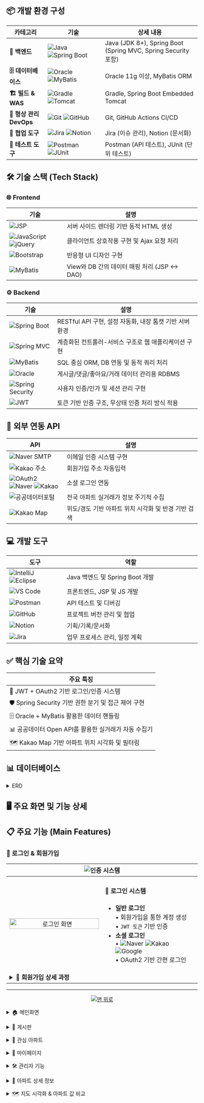 ## 📦 개발 환경 구성

<table>
<thead>
<tr>
<th width="20%">카테고리</th>
<th width="30%">기술</th>
<th width="50%">상세 내용</th>
</tr>
</thead>
<tbody>
<tr>
<td><strong>🔧 백엔드</strong></td>
<td><img src="https://img.shields.io/badge/Java-ED8B00?style=flat&logo=java&logoColor=white" alt="Java"> <img src="https://img.shields.io/badge/Spring_Boot-6DB33F?style=flat&logo=spring-boot&logoColor=white" alt="Spring Boot"></td>
<td>Java (JDK 8+), Spring Boot (Spring MVC, Spring Security 포함)</td>
</tr>
<tr>
<td><strong>🗄️ 데이터베이스</strong></td>
<td><img src="https://img.shields.io/badge/Oracle-F80000?style=flat&logo=oracle&logoColor=white" alt="Oracle"> <img src="https://img.shields.io/badge/MyBatis-000000?style=flat&logo=mybatis&logoColor=white" alt="MyBatis"></td>
<td>Oracle 11g 이상, MyBatis ORM</td>
</tr>
<tr>
<td><strong>🏗️ 빌드 & WAS</strong></td>
<td><img src="https://img.shields.io/badge/Gradle-02303A?style=flat&logo=gradle&logoColor=white" alt="Gradle"> <img src="https://img.shields.io/badge/Apache_Tomcat-F8DC75?style=flat&logo=apache-tomcat&logoColor=black" alt="Tomcat"></td>
<td>Gradle, Spring Boot Embedded Tomcat</td>
</tr>
<tr>
<td><strong>🔄 형상 관리DevOps</strong></td>
<td><img src="https://img.shields.io/badge/Git-F05032?style=flat&logo=git&logoColor=white" alt="Git"> <img src="https://img.shields.io/badge/GitHub-181717?style=flat&logo=github&logoColor=white" alt="GitHub"></td>
<td>Git, GitHub Actions CI/CD</td>
</tr>
<tr>
<td><strong>🤝 협업 도구</strong></td>
<td><img src="https://img.shields.io/badge/Jira-0052CC?style=flat&logo=jira&logoColor=white" alt="Jira"> <img src="https://img.shields.io/badge/Notion-000000?style=flat&logo=notion&logoColor=white" alt="Notion"></td>
<td>Jira (이슈 관리), Notion (문서화)</td>
</tr>
<tr>
<td><strong>🧪 테스트 도구</strong></td>
<td><img src="https://img.shields.io/badge/Postman-FF6C37?style=flat&logo=postman&logoColor=white" alt="Postman"> <img src="https://img.shields.io/badge/JUnit-25A162?style=flat&logo=junit5&logoColor=white" alt="JUnit"></td>
<td>Postman (API 테스트), JUnit (단위 테스트)</td>
</tr>
</tbody>
</table>

## 🛠️ 기술 스택 (Tech Stack)

### 🌐 Frontend

<table>
<thead>
<tr>
<th width="30%">기술</th>
<th width="70%">설명</th>
</tr>
</thead>
<tbody>
<tr>
<td><img src="https://img.shields.io/badge/JSP-007396?style=flat&logo=java&logoColor=white" alt="JSP"></td>
<td>서버 사이드 렌더링 기반 동적 HTML 생성</td>
</tr>
<tr>
<td><img src="https://img.shields.io/badge/JavaScript-F7DF1E?style=flat&logo=javascript&logoColor=black" alt="JavaScript"> <img src="https://img.shields.io/badge/jQuery-0769AD?style=flat&logo=jquery&logoColor=white" alt="jQuery"></td>
<td>클라이언트 상호작용 구현 및 Ajax 요청 처리</td>
</tr>
<tr>
<td><img src="https://img.shields.io/badge/Bootstrap-7952B3?style=flat&logo=bootstrap&logoColor=white" alt="Bootstrap"></td>
<td>반응형 UI 디자인 구현</td>
</tr>
<tr>
<td><img src="https://img.shields.io/badge/MyBatis-000000?style=flat&logo=mybatis&logoColor=white" alt="MyBatis"></td>
<td>View와 DB 간의 데이터 매핑 처리 (JSP ↔ DAO)</td>
</tr>
</tbody>
</table>

### ⚙️ Backend

<table>
<thead>
<tr>
<th width="25%">기술</th>
<th width="75%">설명</th>
</tr>
</thead>
<tbody>
<tr>
<td><img src="https://img.shields.io/badge/Spring_Boot-6DB33F?style=flat&logo=spring-boot&logoColor=white" alt="Spring Boot"></td>
<td>RESTful API 구현, 설정 자동화, 내장 톰캣 기반 서버 환경</td>
</tr>
<tr>
<td><img src="https://img.shields.io/badge/Spring_MVC-6DB33F?style=flat&logo=spring&logoColor=white" alt="Spring MVC"></td>
<td>계층화된 컨트롤러-서비스 구조로 웹 애플리케이션 구현</td>
</tr>
<tr>
<td><img src="https://img.shields.io/badge/MyBatis-000000?style=flat&logo=mybatis&logoColor=white" alt="MyBatis"></td>
<td>SQL 중심 ORM, DB 연동 및 동적 쿼리 처리</td>
</tr>
<tr>
<td><img src="https://img.shields.io/badge/Oracle-F80000?style=flat&logo=oracle&logoColor=white" alt="Oracle"></td>
<td>게시글/댓글/좋아요/거래 데이터 관리용 RDBMS</td>
</tr>
<tr>
<td><img src="https://img.shields.io/badge/Spring_Security-6DB33F?style=flat&logo=spring-security&logoColor=white" alt="Spring Security"></td>
<td>사용자 인증/인가 및 세션 관리 구현</td>
</tr>
<tr>
<td><img src="https://img.shields.io/badge/JWT-000000?style=flat&logo=json-web-tokens&logoColor=white" alt="JWT"></td>
<td>토큰 기반 인증 구조, 무상태 인증 처리 방식 적용</td>
</tr>
</tbody>
</table>

## 🔌 외부 연동 API

<table>
<thead>
<tr>
<th width="30%">API</th>
<th width="70%">설명</th>
</tr>
</thead>
<tbody>
<tr>
<td><img src="https://img.shields.io/badge/Naver_SMTP-03C75A?style=flat&logo=naver&logoColor=white" alt="Naver SMTP"></td>
<td>이메일 인증 시스템 구현</td>
</tr>
<tr>
<td><img src="https://img.shields.io/badge/Kakao_주소-FFCD00?style=flat&logo=kakao&logoColor=black" alt="Kakao 주소"></td>
<td>회원가입 주소 자동입력</td>
</tr>
<tr>
<td><img src="https://img.shields.io/badge/OAuth2-4285F4?style=flat&logo=google&logoColor=white" alt="OAuth2"> <img src="https://img.shields.io/badge/Naver-03C75A?style=flat&logo=naver&logoColor=white" alt="Naver"> <img src="https://img.shields.io/badge/Kakao-FFCD00?style=flat&logo=kakao&logoColor=black" alt="Kakao"></td>
<td>소셜 로그인 연동</td>
</tr>
<tr>
<td><img src="https://img.shields.io/badge/공공데이터포털-003876?style=flat&logo=data:image/svg+xml;base64,PHN2ZyB3aWR0aD0iMjQiIGhlaWdodD0iMjQiIHZpZXdCb3g9IjAgMCAyNCAyNCIgZmlsbD0ibm9uZSIgeG1sbnM9Imh0dHA6Ly93d3cudzMub3JnLzIwMDAvc3ZnIj4KPHBhdGggZD0iTTEyIDJMMTMuMDkgOC4yNkwyMCA5TDEzLjA5IDE1Ljc0TDEyIDIyTDEwLjkxIDE1Ljc0TDQgOUwxMC45MSA4LjI2TDEyIDJaIiBmaWxsPSJ3aGl0ZSIvPgo8L3N2Zz4K&logoColor=white" alt="공공데이터포털"></td>
<td>전국 아파트 실거래가 정보 주기적 수집</td>
</tr>
<tr>
<td><img src="https://img.shields.io/badge/Kakao_Map-FFCD00?style=flat&logo=kakao&logoColor=black" alt="Kakao Map"></td>
<td>위도/경도 기반 아파트 위치 시각화 및 반경 기반 검색</td>
</tr>
</tbody>
</table>

## 💻 개발 도구

<table>
<thead>
<tr>
<th width="30%">도구</th>
<th width="70%">역할</th>
</tr>
</thead>
<tbody>
<tr>
<td><img src="https://img.shields.io/badge/IntelliJ_IDEA-000000?style=flat&logo=intellij-idea&logoColor=white" alt="IntelliJ"> <img src="https://img.shields.io/badge/Eclipse-2C2255?style=flat&logo=eclipse&logoColor=white" alt="Eclipse"></td>
<td>Java 백엔드 및 Spring Boot 개발</td>
</tr>
<tr>
<td><img src="https://img.shields.io/badge/Visual_Studio_Code-007ACC?style=flat&logo=visual-studio-code&logoColor=white" alt="VS Code"></td>
<td>프론트엔드, JSP 및 JS 개발</td>
</tr>
<tr>
<td><img src="https://img.shields.io/badge/Postman-FF6C37?style=flat&logo=postman&logoColor=white" alt="Postman"></td>
<td>API 테스트 및 디버깅</td>
</tr>
<tr>
<td><img src="https://img.shields.io/badge/GitHub-181717?style=flat&logo=github&logoColor=white" alt="GitHub"></td>
<td>프로젝트 버전 관리 및 협업</td>
</tr>
<tr>
<td><img src="https://img.shields.io/badge/Notion-000000?style=flat&logo=notion&logoColor=white" alt="Notion"></td>
<td>기획/기록/문서화</td>
</tr>
<tr>
<td><img src="https://img.shields.io/badge/Jira-0052CC?style=flat&logo=jira&logoColor=white" alt="Jira"></td>
<td>업무 프로세스 관리, 일정 계획</td>
</tr>
</tbody>
</table>

## ✅ 핵심 기술 요약

<table>
<thead>
<tr>
<th width="100%">주요 특징</th>
</tr>
</thead>
<tbody>
<tr>
<td>🔐 JWT + OAuth2 기반 로그인/인증 시스템</td>
</tr>
<tr>
<td>🛡️ Spring Security 기반 권한 분기 및 접근 제어 구현</td>
</tr>
<tr>
<td>🗄️ Oracle + MyBatis 활용한 데이터 핸들링</td>
</tr>
<tr>
<td>📊 공공데이터 Open API를 활용한 실거래가 자동 수집기</td>
</tr>
<tr>
<td>🗺️ Kakao Map 기반 아파트 위치 시각화 및 필터링</td>
</tr>
</tbody>
</table>

## 📊 데이터베이스 
<a name="trade-section-top-erd"></a>
<details>
<summary>ERD</summary>
  
## 🗄️ 데이터베이스 구조 (Database Schema)

<table>
<thead>
<tr>
<th width="25%">카테고리</th>
<th width="75%">테이블 구성</th>
</tr>
</thead>
<tbody>
<tr>
<td><img src="https://img.shields.io/badge/👤_사용자_관리-4A90E2?style=flat&logoColor=white" alt="사용자 관리"></td>
<td>
<ul>
<li><code>USERINFO</code> - 사용자 기본 정보</li>
</ul>
</td>
</tr>
<tr>
<td><img src="https://img.shields.io/badge/💬_커뮤니티_기능-F5A623?style=flat&logoColor=white" alt="커뮤니티 기능"></td>
<td>
<ul>
<li><code>BOARD</code> - 게시판</li>
<li><code>BOARD_COMMENT</code> - 댓글</li>
<li><code>BOARD_LIKES</code> - 게시글 추천</li>
</ul>
</td>
</tr>
<tr>
<td><img src="https://img.shields.io/badge/🏢_아파트_정보_관리-7ED321?style=flat&logoColor=white" alt="아파트 정보 관리"></td>
<td>
<ul>
<li><code>APARTMENTINFO</code> - 아파트 기본 정보</li>
<li><code>APARTMENTINFO_QUEUE</code> - 아파트 데이터를 저장할 큐</li>
</ul>
</td>
</tr>
<tr>
<td><img src="https://img.shields.io/badge/⭐_아파트_사용자_기능-9013FE?style=flat&logoColor=white" alt="아파트 사용자 기능"></td>
<td>
<ul>
<li><code>APARTMENT_FAVORITE</code> - 관심 아파트</li>
<li><code>APARTMENT_REVIEW</code> - 아파트 리뷰</li>
<li><code>REVIEW_HELPFUL</code> - 리뷰 도움됨</li>
</ul>
</td>
</tr>
<tr>
<td><img src="https://img.shields.io/badge/📅_연도별_데이터_관리-D0021B?style=flat&logoColor=white" alt="연도별 데이터 관리"></td>
<td>
<ul>
<li><code>Z_2016</code> - 2016년의 아파트 정보들</li>
<li>...</li>
<li><code>Z_2025</code> - 2025년의 아파트 정보들</li>
</ul>
<small>※ 관리자용 데이터 최신화시 수치에 맞게 테이블 생성</small>
</td>
</tr>
</tbody>
</table>
  
## 📌 ERD
![MetroHouse](https://github.com/pingpingeee/Metro_House_Pjt/blob/main/lib/images/erd/erd.png?raw=true)

### 🔝 [이 섹션 맨 위로 이동](#trade-section-top-erd)
</details>

## 🖥 주요 화면 및 기능 상세

## 📋 주요 기능 (Main Features)

### 🔐 로그인 & 회원가입

<table>
<thead>
<tr>
<th colspan="2" align="center">
<img src="https://img.shields.io/badge/🔐_Authentication-4A90E2?style=for-the-badge&logoColor=white" alt="인증 시스템">
</th>
</tr>
</thead>
<tbody>
<tr>
<td width="50%" align="center">
<img src="https://github.com/pingpingeee/Metro_House_Pjt/blob/main/lib/images/front/1_1로그인.png?raw=true" alt="로그인 화면" width="100%">
</td>
<td width="50%">
<h4>🔑 로그인 시스템</h4>
<ul>
<li><strong>일반 로그인</strong><br>
   • 회원가입을 통한 계정 생성<br>
   • <code>JWT 토큰</code> 기반 인증</li>
<li><strong>소셜 로그인</strong><br>
   • <img src="https://img.shields.io/badge/Naver-03C75A?style=flat&logo=naver&logoColor=white" alt="Naver"> <img src="https://img.shields.io/badge/Kakao-FFCD00?style=flat&logo=kakao&logoColor=black" alt="Kakao"> <img src="https://img.shields.io/badge/Google-4285F4?style=flat&logo=google&logoColor=white" alt="Google"><br>
   • OAuth2 기반 간편 로그인</li>
</ul>
</td>
</tr>
<tr>
<td colspan="2">
<details>
<summary><strong>📧 회원가입 상세 과정</strong></summary>

<table>
<tr>
<td width="50%" align="center">
<img src="https://github.com/pingpingeee/Metro_House_Pjt/blob/main/lib/images/front/1_2회원가입.png?raw=true" alt="회원가입 화면" width="100%">
</td>
<td width="50%" align="center">
<img src="https://github.com/pingpingeee/Metro_House_Pjt/blob/main/lib/images/front/1_3이메일인증.png?raw=true" alt="이메일 인증 화면" width="100%">
</td>
</tr>
</table>

#### ✉️ 이메일 인증 시스템
- **Naver SMTP** 활용한 이메일 인증
- **8자리 무작위 인증번호** 생성 및 전송
- 인증번호 전송 후 **입력 필드 비활성화**로 보안 강화

#### 📝 정보 입력 시스템
- 모든 입력 필드 **패턴 검증** 및 예외처리
- **Kakao 주소 API** 연동으로 주소 자동완성
- 우편번호 및 도로명 자동 입력

</details>
</td>
</tr>
</tbody>
</table>

---

<div align="center">
<a href="#top">
<img src="https://img.shields.io/badge/🔝_맨_위로_이동-gray?style=for-the-badge" alt="맨 위로">
</a>
</div>

<a name="trade-section-top2"></a>
<details>
<summary>🏠 메인화면</summary>


![MetroHouse](https://github.com/pingpingeee/Metro_House_Pjt/blob/main/lib/images/front/2_1메인.png?raw=true)

1. 토큰<br>
로그인시 사용자의 **토큰 만료시간**과 해당 **토큰의 만료값을 초기화**시켜 다시 30분의 시간을 가지도록 구현하였습니다.<br>
UI상 창모드 및 모바일로 사용 시 사용자경험을 상승시키기 위해 축소 및 일정 width이하가 되면 숨김처리 되도록 구현하였습니다.
2. 검색<br>
시 → 구/군 → 지하철역 순의 **계층적 드릴다운 방식**으로 지역을 탐색할 수 있는 검색 기능을 제공합니다.<br>
사용자가 특정 시를 선택하면 해당 시에 속한 **구/군 목록**이 자동으로 표시되며,
구/군을 선택하면 해당 지역을 지나는 **지하철역 목록**이 동적으로 제공됩니다.
---

![MetroHouse](https://github.com/pingpingeee/Metro_House_Pjt/blob/main/lib/images/front/2_2메인.png?raw=true)

1. 아래와 같은 지표를 시각적으로 제공합니다.
   - 전체 등록 아파트 수
   - 등록된 지하철역 수
   - 전체 아파트의 평균 매매가
   - 일일 방문자 수
2. 회원가입 시 등록한 **사용자의 주소를 기반**으로 해당 지역 인근 **추천 아파트 3곳이 자동으로 제공**됩니다.

### 🔝 [이 섹션 맨 위로 이동](#trade-section-top2)
---
</details>

<a name="trade-section-top3"></a>
<details>
<summary>📣 게시판</summary>

![MetroHouse](https://github.com/pingpingeee/Metro_House_Pjt/blob/main/lib/images/front/3_1게시판.png?raw=true)

1. 게시판은 커뮤니티 기능의 중심이 되는 구성 요소로 데이터가 많아질수록 성능과 사용 편의성에 영향을 주기 때문에 **페이지당 10개씩** 불러오는 페이징 처리를 적용하여 초기 로딩 속도와 데이터 접근 효율성을 개선하였습니다.
2. 게시글 목록에서는 추천 수와 댓글 수를 사전 노출 하여 사용자가 리스트를 탐색하면서도 활발한 게시글, 인기 게시글을 직관적으로 파악할 수 있도록 UI/UX를 강화하였습니다.
3. **다양한 검색 조건**을 적용할 수 있도록 제목, 본문 내용, 작성자 기준의 검색 기능을 구현하였습니다.
4. 이로 인해 사용자는 키워드 기반으로 빠르고 정확하게 원하는 게시글을 탐색할 수 있습니다.

---
   
![MetroHouse](https://github.com/pingpingeee/Metro_House_Pjt/blob/main/lib/images/front/3_2게시글.png?raw=true)

1. 게시글 상세 기능에서는 사용자의 반응을 유도하고 콘텐츠의 신뢰도를 높이기 위해 추천 기능을 도입하였습니다.
2. 사용자는 특정 게시글에 공감하거나 유익하다고 판단될 경우 **추천 버튼**을 통해 피드백을 줄 수 있으며 이는 커뮤니티 내에서 콘텐츠 품질을 자연스럽게 평가할 수 있는 간접적인 장치로 작용합니다.
3. 댓글 시스템에서는 **계층형 구조**를 구현하기 위해 SubNumber 컬럼을 활용하였습니다.
4. 댓글 작성 시 부모 댓글의 ID와 함께 계층 구조를 판단할 수 있도록 설계하여 일반 댓글과 대댓글의 관계를 명확하게 구분하고 프론트엔드에서는 이를 바탕으로 들여쓰기 형식의 계층 UI를 구현할 수 있게 하였습니다.

### 🔝 [이 섹션 맨 위로 이동](#trade-section-top3)
---
</details>

<a name="trade-section-top4"></a>
<details>
<summary>📌 관심 아파트</summary>

![MetroHouse](https://github.com/pingpingeee/Metro_House_Pjt/blob/main/lib/images/front/4_1관심아파트.png?raw=true)

1. 아파트 상세 페이지 및 지도 기반 인터페이스에서 **관심 아파트 등록 기능**을 제공합니다.
2. **지역 / 가격 범위 / 정렬 기준(최근 등록순, 가격 낮은순, 가격 높은순, 면적 작은순, 면적 큰순)** 을 통하여 아파트를 효율적으로 검색할 수 있습니다.
3. 상세보기 버튼 클릭 시, 해당 아파트의 **상세 정보 페이지로 즉시 이동**할 수 있습니다.

### 🔝 [이 섹션 맨 위로 이동](#trade-section-top4)
---
</details>

<a name="trade-section-top5"></a>
<details>
<summary>👤 마이페이지</summary>

![MetroHouse](https://github.com/pingpingeee/Metro_House_Pjt/blob/main/lib/images/front/5_1마이페이지.png?raw=true)

1. 사용자는 마이페이지를 통해 **개인정보 및 비밀번호를 수정**할 수 있습니다.
2. 보안 강화를 위해 **현재 비밀번호 입력 및 일치 여부 확인 후 변경이 가능**하도록 설계되어 있습니다.
  
### 🔝 [이 섹션 맨 위로 이동](#trade-section-top5)
---
</details>

<a name="trade-section-top6"></a>
<details>
<summary>🛠 관리자 기능</summary>

![MetroHouse](https://github.com/pingpingeee/Metro_House_Pjt/blob/main/lib/images/front/6_1관리자전용데이터다운로드.png?raw=true)

1. **최신데이터 다운로드**: 실시간 API를 통해 **가장 최신의 실거래가 데이터**를 APRATMENTINFO 테이블에 저장합니다.
2. **과거 데이터 다운로드**: 관리자가 원하는 **관거 연도 수를 입력**하면, 매년 1월 기준의 과거 데이터를 API에서 수집하여 APARTMENTINFO_QUEUE 테이블에 저장합니다.
3. **데이터 동기화**: 저장된 데이터를 **연도 기준으로 분할 테이블로 구성**합니다.
4. **큐 데이터 정리**: 분할 테이블 생성 후 APRATMENTINF_OQUEUE테이블의 데이터를 삭제하여 **DB최적화**를 수행합니다.

---

![MetroHouse](https://github.com/pingpingeee/Metro_House_Pjt/blob/main/lib/images/front/6_2최신_아파트_거래_데이터_다운.png?raw=true)

🔝 [이 섹션 맨 위로 이동](#trade-section-top6)

![MetroHouse](https://github.com/pingpingeee/Metro_House_Pjt/blob/main/lib/images/front/6_3과거_데이터_큐테이블에_저장.png?raw=true)

🔝 [이 섹션 맨 위로 이동](#trade-section-top6)

![MetroHouse](https://github.com/pingpingeee/Metro_House_Pjt/blob/main/lib/images/front/6_4과거_데이터_테이블화(년별로).png?raw=true)

🔝 [이 섹션 맨 위로 이동](#trade-section-top6)

![MetroHouse](https://github.com/pingpingeee/Metro_House_Pjt/blob/main/lib/images/front/6_5큐테이블_데이터_삭제.png?raw=true)


### 🔝 [이 섹션 맨 위로 이동](#trade-section-top6)
---
</details>

<a name="trade-section-top7"></a>
<details>
<summary>🏢 아파트 상세 정보</summary>

![MetroHouse](https://github.com/pingpingeee/Metro_House_Pjt/blob/main/lib/images/front/7_1아파트상세.png?raw=true)

1. 페이지 진입 시 해당 아파트의 기본 정보와 **그래프로 표현한 년별 가격**이 최우선으로 노출됩니다.
2. 사용자는 아파트에 대해 **관심 등록 기능**을 이용할 수 있습니다.
3. 사용자는 각 아파트에 대해 **한 번만 리뷰**를 작성할 수 있으며, 자신의 리뷰는 수정 및 삭제가 가능합니다.
4. 리뷰 평균 평점은 상단에 시각적으로 **집계**되어 표시되며, 전체 이용자의 평가 흐름을 한눈에 확인할 수 있습니다.
5. 관리자는 모든 리뷰에 대해 **제한 없이 수정 및 삭제 권한**을 갖습니다.

---

![MetroHouse](https://github.com/pingpingeee/Metro_House_Pjt/blob/main/lib/images/front/7_2아파트상세.png?raw=true)


### 🔝 [이 섹션 맨 위로 이동](#trade-section-top7)
---
</details>

<a name="trade-section-top8"></a>
<details>
<summary>🗺️ 지도 시각화 & 아파트 값 비교</summary>

![MetroHouse](https://github.com/pingpingeee/Metro_House_Pjt/blob/main/lib/images/front/8_1지도_전체.png?raw=true)

1. 메인 화면에서의 **지하철역 검색을 기반으로 주변 아파트 위치를 지도에 시각화**할 수 있습니다.
2. 해당 지하철역 인근 내 **실거래가 기반 아파트 데이터**가 지도와 리스트로 동시 표현됩니다.
3. 좌측에는 사용자가 **관심 등록한 아파트 리스트**가 표현됩니다.
4. 우측에는 **해당 지하철역 인근 아파트 리스트**가 표현되고, 콜릭 시 지도에 상세 정보 카드가 출력됩니다.
5. 관심 아파트는 실시간으로 **등록 / 삭제 가능**하며, 각 리스트는 상호 연동됩니다.

---

![MetroHouse](https://github.com/pingpingeee/Metro_House_Pjt/blob/main/lib/images/front/8_2지도_비교.png?raw=true)

1. 우측 리스트에서 선택한 아파트 카드는 **좌측 상단의 고정 영역**에 등록되고 지도에서도 카드로 표현됩니다.
2. 등록된 아파트는 사용자 관심 아파트 목록과 **비교 가능한 형식으로 시각화**되어, **면적, 가격, 위치 등 주요 정보를 한눈에 확인**할 수 있습니다.

### 🔝 [이 섹션 맨 위로 이동](#trade-section-top8)
---
</details>
